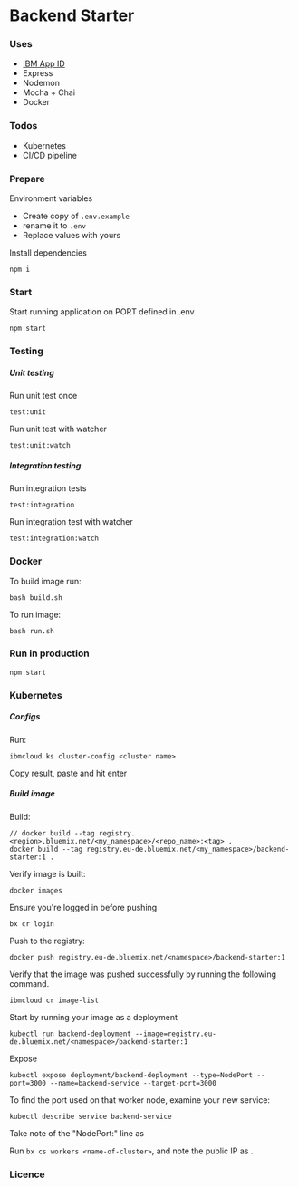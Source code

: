 Backend Starter
===

### Uses
* [IBM App ID](https://www.ibm.com/cloud/app-id)
* Express
* Nodemon
* Mocha + Chai
* Docker

### Todos
* Kubernetes
* CI/CD pipeline


### Prepare

Environment variables

* Create copy of `.env.example`
* rename it to `.env`
* Replace values with yours

Install dependencies

```
npm i
```

### Start

Start running application on PORT defined in .env

```
npm start
```

### Testing

##### Unit testing

Run unit test once

```
test:unit
```

Run unit test with watcher

```
test:unit:watch
```

##### Integration testing

Run integration tests

```
test:integration
```

Run integration test with watcher
```
test:integration:watch
```

### Docker

To build image run:
```
bash build.sh
```
To run image:
```
bash run.sh
```

### Run in production

```
npm start
```


### Kubernetes

##### Configs
Run:

```
ibmcloud ks cluster-config <cluster name>
```

Copy result, paste and hit enter


##### Build image

Build:
```
// docker build --tag registry.<region>.bluemix.net/<my_namespace>/<repo_name>:<tag> .
docker build --tag registry.eu-de.bluemix.net/<my_namespace>/backend-starter:1 .
```

Verify image is built:
```
docker images
```

Ensure you're logged in before pushing
```
bx cr login
```

Push to the registry:
```
docker push registry.eu-de.bluemix.net/<namespace>/backend-starter:1
```

Verify that the image was pushed successfully by running the following command.
```
ibmcloud cr image-list
```

Start by running your image as a deployment
```
kubectl run backend-deployment --image=registry.eu-de.bluemix.net/<namespace>/backend-starter:1
```

Expose
```
kubectl expose deployment/backend-deployment --type=NodePort --port=3000 --name=backend-service --target-port=3000
```

To find the port used on that worker node, examine your new service:
```
kubectl describe service backend-service
```
Take note of the "NodePort:" line as <nodeport>


Run `bx cs workers <name-of-cluster>`, and note the public IP as <public-IP>.

### Licence
